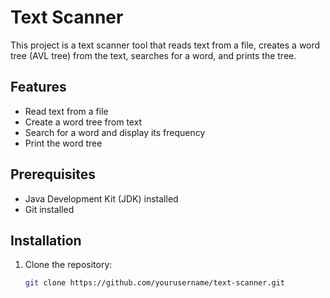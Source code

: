 # Text Scanner
This project is a text scanner tool that reads text from a file, creates a word tree (AVL tree) from the text, searches for a word, and prints the tree.

## Features

- Read text from a file
- Create a word tree from text
- Search for a word and display its frequency
- Print the word tree

## Prerequisites

- Java Development Kit (JDK) installed
- Git installed

## Installation

1. Clone the repository:

   ```sh
   git clone https://github.com/yourusername/text-scanner.git